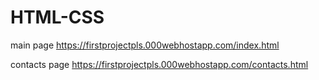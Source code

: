 # HTML-CSS

main page
https://firstprojectpls.000webhostapp.com/index.html

contacts page
https://firstprojectpls.000webhostapp.com/contacts.html